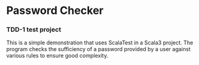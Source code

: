 <h1>Password Checker</h1>

<h3>TDD-1 test project</h3>

This is a simple demonstration that uses ScalaTest in a Scala3
project. The program checks the sufficiency of a password provided by a user against various
rules to ensure good complexity.